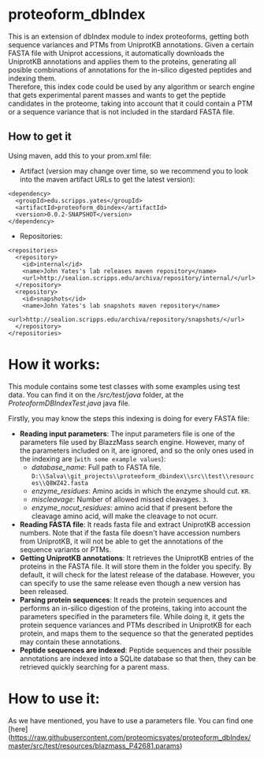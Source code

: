 # proteoform_dbIndex
This is an extension of dbIndex module to index proteoforms, getting both sequence variances and PTMs from UniprotKB annotations.
Given a certain FASTA file with Uniprot accessions, it automatically downloads the UniprotKB annotations and applies them to the proteins, generating all posible combinations of annotations for the in-silico digested peptides and indexing them.  
Therefore, this index code could be used by any algorithm or search engine that gets experimental parent masses and wants to get the peptide candidates in the proteome, taking into account that it could contain a PTM or a sequence variance that is not included in the stardard FASTA file.

## How to get it
Using maven, add this to your prom.xml file:
 * Artifact (version may change over time, so we recommend you to look into the maven artifact URLs to get the latest version):
```
<dependency>
  <groupId>edu.scripps.yates</groupId>
  <artifactId>proteoform_dbindex</artifactId>
  <version>0.0.2-SNAPSHOT</version>
</dependency>
```
 * Repositories:
```
<repositories>
  <repository>
    <id>internal</id>
    <name>John Yates's lab releases maven repository</name>
    <url>http://sealion.scripps.edu/archiva/repository/internal/</url>
  </repository>
  <repository>
    <id>snapshots</id>
    <name>John Yates's lab snapshots maven repository</name>
    <url>http://sealion.scripps.edu/archiva/repository/snapshots/</url>
  </repository>
</repositories>
```

# How it works:

This module contains some test classes with some examples using test data. You can find it on the */src/test/java* folder, at the *ProteoformDBIndexTest.java* java file.  

Firstly, you may know the steps this indexing is doing for every FASTA file:
 * **Reading input parameters**: The input parameters file is one of the parameters file used by BlazzMass search engine. However, many of the parameters included on it, are ignored, and so the only ones used in the indexing are (`with some example values`):
   - *database_name*: Full path to FASTA file. `D:\\Salva\\git_projects\\proteoform_dbindex\\src\\test\\resources\\Q8WZ42.fasta`
   - *enzyme_residues*: Amino acids in which the enzyme should cut. `KR`.
   - *miscleavage*: Number of allowed missed cleavages. `3`.
   - *enzyme_nocut_residues*: amino acid that if present before the cleavage amino acid, will make the cleavage to not ocurr.
 * **Reading FASTA file**: It reads fasta file and extract UniprotKB accession numbers. Note that if the fasta file doesn't have accession numbers from UniprotKB, it will not be able to get the annotations of the sequence variants or PTMs.
 * **Getting UniprotKB annotations**: It retrieves the UniprotKB entries of the proteins in the FASTA file. It will store them in the folder you specify. By default, it will check for the latest release of the database. However, you can specify to use the same release even though a new version has been released.
 * **Parsing protein sequences**: It reads the protein sequences and performs an in-silico digestion of the proteins, taking into account the parameters specified in the parameters file. While doing it, it gets the protein sequence variances and PTMs described in UniprotKB for each protein, and maps them to the sequence so that the generated peptides may contain these annotations.
 * **Peptide sequences are indexed**: Peptide sequences and their possible annotations are indexed into a SQLite database so that then, they can be retrieved quickly searching for a parent mass.
 
 # How to use it:
 
 As we have mentioned, you have to use a parameters file. You can find one [here] (https://raw.githubusercontent.com/proteomicsyates/proteoform_dbIndex/master/src/test/resources/blazmass_P42681.params)
 
 
 
   
